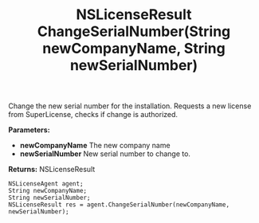 ﻿---
uid: crmscript_ref_NSLicenseAgent_ChangeSerialNumber
title: NSLicenseResult ChangeSerialNumber(String newCompanyName, String newSerialNumber)
intellisense: NSLicenseAgent.ChangeSerialNumber
keywords: NSLicenseAgent, ChangeSerialNumber
so.topic: reference
---

Change the new serial number for the installation. Requests a new license from SuperLicense, checks if change is authorized.

**Parameters:**
 - **newCompanyName** The new company name
 - **newSerialNumber** New serial number to change to.

**Returns:** NSLicenseResult

```crmscript
NSLicenseAgent agent;
String newCompanyName;
String newSerialNumber;
NSLicenseResult res = agent.ChangeSerialNumber(newCompanyName, newSerialNumber);
```

